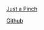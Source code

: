 <a href="https://mgabrieleportfolio.com/justapinch/index.php" target="_blank" >Just a Pinch</a>

<a href="https://github.com/mgabriele1/idm232-meg394" target="_blank" >Github</a>


